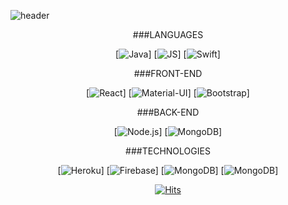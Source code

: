 <!--
**moonnada/moonnada** is a ✨ _special_ ✨ repository because its `README.md` (this file) appears on your GitHub profile.

Here are some ideas to get you started:

- 🔭 I’m currently working on ...
- 🌱 I’m currently learning ...
- 👯 I’m looking to collaborate on ...
- 🤔 I’m looking for help with ...
- 💬 Ask me about ...
- 📫 How to reach me: ...
- 😄 Pronouns: ...
- ⚡ Fun fact: ...
-->


![header](https://capsule-render.vercel.app/api?type=waving&color=auto&height=300&section=header&text=moonnada🌙&fontSize=90)

<div align=center>
 
 ###LANGUAGES
 
[![Java](https://img.shields.io/badge/Java-007396?style=flat-square&logo=Java&logoColor=black)]
[![JS](https://img.shields.io/badge/JavaScript-F7DF1E?style=flat-square&logo=JavaScript&logoColor=black)]
[![Swift](https://img.shields.io/badge/Swift-FA7343?style=flat-square&logo=Swift&logoColor=black)]
 
 ###FRONT-END
 
  [![React](https://img.shields.io/badge/React.js-61DAFB?style=flat-square&logo=React&logoColor=black)]
  [![Material-UI](https://img.shields.io/badge/Material-UI-0081CB?style=flat-square&logo=Material-UI&logoColor=black)]
  [![Bootstrap](https://img.shields.io/badge/Bootstrap-7952B3?style=flat-square&logo=Bootstrap&logoColor=black)]
 
 ###BACK-END
 
 [![Node.js](https://img.shields.io/badge/Node.js-339933?style=flat-square&logo=Node.js&logoColor=black)]
 [![MongoDB](https://img.shields.io/badge/MongoDB-47A248?style=flat-square&logo=MongoDB&logoColor=black)]
  
 
 ###TECHNOLOGIES
 
  [![Heroku](https://img.shields.io/badge/Heroku-430098?style=flat-square&logo=Heroku&logoColor=black)]
  [![Firebase](https://img.shields.io/badge/Firebase-FFCA28?style=flat-square&logo=Firebase&logoColor=black)]
  [![MongoDB](https://img.shields.io/badge/MongoDB-47A248?style=flat-square&logo=MongoDB&logoColor=black)]
  [![MongoDB](https://img.shields.io/badge/MongoDB-47A248?style=flat-square&logo=MongoDB&logoColor=black)]


[![Hits](https://hits.seeyoufarm.com/api/count/incr/badge.svg?url=https%3A%2F%2Fgithub.com%2Fmoonnada&count_bg=%2379C83D&title_bg=%23555555&icon=&icon_color=%23E7E7E7&title=hits&edge_flat=false)](https://hits.seeyoufarm.com)
